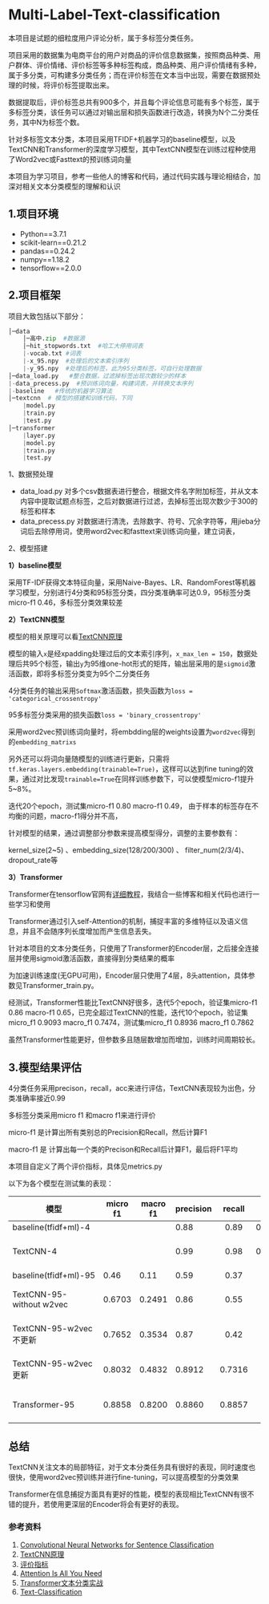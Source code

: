 # Multi-Label-Text-classification

 本项目是试题的细粒度用户评论分析，属于多标签分类任务。

项目采用的数据集为电商平台的用户对商品的评价信息数据集，按照商品种类、用户群体、评价情绪、评价标签等多种标签构成，商品种类、用户评价情绪有多种，属于多分类，可构建多分类任务；而在评价标签在文本当中出现，需要在数据预处理的时候，将评价标签提取出来。

数据提取后，评价标签总共有900多个，并且每个评论信息可能有多个标签，属于多标签分类，该任务可以通过对输出层和损失函数进行改造，转换为N个二分类任务，其中N为标签个数。

针对多标签文本分类，本项目采用TFIDF+机器学习的baseline模型，以及TextCNN和Transformer的深度学习模型，其中TextCNN模型在训练过程种使用了Word2vec或Fasttext的预训练词向量

本项目为学习项目，参考一些他人的博客和代码，通过代码实践与理论相结合，加深对相关文本分类模型的理解和认识

## 1.项目环境

- Python==3.7.1
- scikit-learn==0.21.2
- pandas==0.24.2
- numpy==1.18.2
- tensorflow==2.0.0

## 2.项目框架

项目大致包括以下部分：

```python
│─data
    │─高中.zip  #数据源
    │─hit_stopwords.txt  #哈工大停用词表
	|-vocab.txt #词表
	|-x_95.npy	#处理后的文本索引序列
	|-y_95.npy	#处理后的标签，此为95分类标签，可自行处理数据
│─data_load.py   #整合数据，过滤掉标签出现次数较少的样本
|-data_precess.py  #预训练词向量，构建词表，并转换文本序列
|-baseline   #传统的机器学习算法
│─textcnn  # 模型的搭建和训练代码，下同
	|model.py
	|train.py
	|test.py
│─transformer 
	|layer.py
	|model.py
	|train.py
	|test.py
```

1、数据预处理

* data_load.py  对多个csv数据表进行整合，根据文件名字附加标签，并从文本内容中提取试题点标签，之后对数据进行过滤，去掉标签出现次数少于300的标签和样本
* data_precess.py  对数据进行清洗，去除数字、符号、冗余字符等，用jieba分词后去除停用词，使用word2vec和fasttext来训练词向量，建立词表，

2、模型搭建

**1）baseline模型**

采用TF-IDF获得文本特征向量，采用Naive-Bayes、LR、RandomForest等机器学习模型，分别进行4分类和95标签分类，四分类准确率可达0.9，95标签分类micro-f1  0.46，多标签分类效果较差

**2）TextCNN模型**

模型的相关原理可以看[TextCNN原理](https://blog.csdn.net/pipisorry/article/details/85076712)

模型的输入`x`是经xpadding处理过后的文本索引序列，`x_max_len = 150`，数据处理后共95个标签，输出`y`为95维one-hot形式的矩阵，输出层采用的是`sigmoid`激活函数，即将多标签分类变为95个二分类任务

4分类任务的输出采用`Softmax`激活函数，损失函数为`loss = 'categorical_crossentropy'`

95多标签分类采用的损失函数`loss = 'binary_crossentropy'`

采用word2vec预训练词向量时，将embdding层的weights设置为`word2vec`得到的`embedding_matrixs`

另外还可以将词向量随模型的训练进行更新，只需将`tf.keras.layers.embedding(trainable=True)`，这样可以达到fine tuning的效果，通过对比发现`trainable=True`在同样训练参数下，可以使模型micro-f1提升5~8%。

迭代20个epoch，测试集micro-f1 0.80  macro-f1 0.49， 由于样本的标签存在不均衡的问题，macro-f1得分并不高，

针对模型的结果，通过调整部分参数来提高模型得分，调整的主要参数有：

kernel_size(2~5)  、embedding_size(128/200/300) 、 filter_num(2/3/4)、dropout_rate等 

**3）Transformer**

Transformer在tensorflow官网有[详细教程](https://tensorflow.google.cn/tutorials/text/transformer)，我结合一些博客和相关代码也进行一些学习和使用

Transformer通过引入self-Attention的机制，捕捉丰富的多维特征以及语义信息，并且不会随序列长度增加而产生信息丢失。

针对本项目的文本分类任务，只使用了Transformer的Encoder层，之后接全连接层并使用sigmoid激活函数，直接得到分类结果的概率

为加速训练速度(无GPU可用)，Encoder层只使用了4层，8头attention，具体参数见Transformer_train.py。

经测试，Transformer性能比TextCNN好很多，迭代5个epoch，验证集micro-f1 0.86  macro-f1 0.65，已完全超过TextCNN的性能，迭代10个epoch，验证集micro_f1 0.9093 macro_f1 0.7474，测试集micro_f1 0.8936 macro_f1 0.7862

虽然Transformer性能更好，但参数多且随层数增加而增加，训练时间周期较长。

## 3.模型结果评估

4分类任务采用precison，recall，acc来进行评估，TextCNN表现较为出色，分类准确率接近0.99

多标签分类采用micro f1 和macro f1来进行评价

micro-f1 是计算出所有类别总的Precision和Recall，然后计算F1 

macro-f1 是 计算出每一个类的Precison和Recall后计算F1，最后将F1平均 

本项目自定义了两个评价指标，具体见metrics.py

以下为各个模型在测试集的表现：

| 模型                     | micro f1 | macro f1 | precision | recall | acc   |   备注   |
| ------------------------ | -------- | -------- | --------- | :----: | ----- | :------: |
| baseline(tfidf+ml)-4     |          |          | 0.88      |  0.89  | 0.89  |          |
| TextCNN-4                |          |          | 0.99      |  0.98  | 0.989 | 10，1e-3 |
| baseline(tfidf+ml)-95    | 0.46     | 0.11     | 0.59      |  0.37  |       |          |
| TextCNN-95-without w2vec | 0.6703   | 0.2491   | 0.86      |  0.55  |       | 20，1e-3 |
| TextCNN-95-w2vec不更新   | 0.7652   | 0.3534   | 0.87      |  0.42  |       | 20，1e-3 |
| TextCNN-95-w2vec更新     | 0.8032   | 0.4832   | 0.8912    | 0.7316 |       | 20，1e-3 |
| Transformer-95           | 0.8858   | 0.8200   | 0.8860    | 0.8857 |       | 10，1e-3 |

## 总结

TextCNN关注文本的局部特征，对于文本分类任务具有很好的表现，同时速度也很快，使用word2vec预训练并进行fine-tuning，可以提高模型的分类效果

Transformer在信息捕捉方面具有更好的性能，模型的表现相比TextCNN有很不错的提升，若使用更深层的Encoder将会有更好的表现。

### 参考资料

1. [Convolutional Neural Networks for Sentence Classification](https://arxiv.org/pdf/1408.5882.pdf)
2. [TextCNN原理](https://blog.csdn.net/pipisorry/article/details/85076712)
3. [评价指标](https://blog.csdn.net/sinat_28576553/article/details/80258619)
4. [Attention Is All You Need]( https://arxiv.org/abs/1706.03762 )
5. [Transformer文本分类实战](https://zhuanlan.zhihu.com/p/105036982?utm_source=cn.wiz.note)
6. [Text-Classification](https://github.com/Light2077/Text-Classification) 

